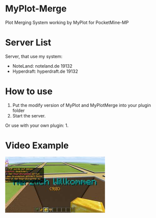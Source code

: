 # MyPlot-Merge
Plot Merging System working by MyPlot for PocketMine-MP

# Server List
Server, that use my system:
- NoteLand: noteland.de 19132
- Hyperdraft: hyperdraft.de 19132

# How to use
1. Put the modify version of MyPlot and MyPlotMerge into your plugin folder
2. Start the server.

Or use with your own plugin:
1. 

# Video Example
[![Youtube Video Example](thumbnail.jpg)](https://youtu.be/QF1EW5htE74)
